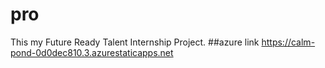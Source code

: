 # pro
This my Future Ready Talent Internship Project.
##azure link https://calm-pond-0d0dec810.3.azurestaticapps.net
